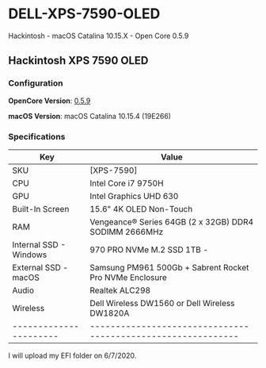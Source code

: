 # DELL-XPS-7590-OLED

Hackintosh - macOS Catalina 10.15.X - Open Core 0.5.9

## Hackintosh XPS 7590 OLED



### Configuration

**OpenCore Version**: [0.5.9](https://github.com/acidanthera/OpenCorePkg/releases)

**macOS Version**: macOS Catalina 10.15.4 (19E266)

### Specifications

| Key                    | Value                                                        |
| ---------------------- | ------------------------------------------------------------ |
| SKU                    | [XPS-7590]|                                                  |
| CPU                    | Intel Core i7 9750H                                          |
| GPU                    | Intel Graphics UHD 630                                       |
| Built-In Screen         | 15.6"  4K OLED Non-Touch                                     |
| RAM                    | Vengeance® Series 64GB (2 x 32GB) DDR4 SODIMM 2666MHz        |
| Internal SSD - Windows | 970 PRO NVMe M.2 SSD 1TB -                                   |
| External SSD - macOS   | Samsung PM961 500Gb + Sabrent Rocket Pro NVMe Enclosure      |
| Audio                  | Realtek ALC298                                               |
| Wireless               | Dell Wireless DW1560 or Dell Wireless DW1820A                |
| ---------------------- | ------------------------------------------------------------ |


I will upload my EFI folder on 6/7/2020.
